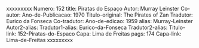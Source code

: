 xxxxxxxxx
Numero: 152
title: Piratas do Espaço
Autor: Murray Leinster
Co-autor: 
Ano-de-Publicacao: 1970
Titulo-original: The Pirates of Zan
Tradutor: Eurico da Fonseca
Co-tradutor: 
Ano-de-edicao: 1959
alias: Murray-Leinster
Autor2-alias: 
Tradutor1-alias: Eurico-da-Fonseca
Tradutor2-alias: 
Titulo-link: 152-Piratas-do-Espaco
Capa: Lima de Freitas
pags: 174
Capa-link: Lima-de-Freitas
xxxxxxxxx